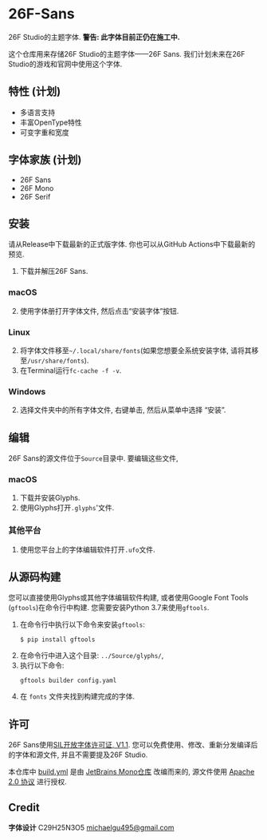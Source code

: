 # 26F-Sans
26F Studio的主题字体.
**警告: 此字体目前正仍在施工中.**

这个仓库用来存储26F Studio的主题字体——26F Sans. 我们计划未来在26F Studio的游戏和官网中使用这个字体.

## 特性 (计划)

- 多语言支持
- 丰富OpenType特性
- 可变字重和宽度

## 字体家族 (计划)

- 26F Sans
- 26F Mono
- 26F Serif

## 安装

请从Release中下载最新的正式版字体. 你也可以从GitHub Actions中下载最新的预览.

1. 下载并解压26F Sans.

### macOS

2. 使用字体册打开字体文件, 然后点击“安装字体”按钮.

### Linux

2. 将字体文件移至`~/.local/share/fonts`(如果您想要全系统安装字体, 请将其移至`/usr/share/fonts`).
3. 在Terminal运行`fc-cache -f -v`.

### Windows

2. 选择文件夹中的所有字体文件, 右键单击, 然后从菜单中选择 “安装”.

## 编辑

26F Sans的源文件位于`Source`目录中. 要编辑这些文件,

### macOS

1. 下载并安装Glyphs.
2. 使用Glyphs打开`.glyphs`'文件.

### 其他平台

1. 使用您平台上的字体编辑软件打开`.ufo`文件.

## 从源码构建
您可以直接使用Glyphs或其他字体编辑软件构建, 或者使用Google Font Tools (`gftools`)在命令行中构建. 您需要安装Python 3.7来使用`gftools`.

1. 在命令行中执行以下命令来安装`gftools`:
   ```
   $ pip install gftools
   ```
2. 在命令行中进入这个目录:  `../Source/glyphs/`,
3. 执行以下命令:
   ```
   gftools builder config.yaml
   ```
4. 在 `fonts` 文件夹找到构建完成的字体.


## 许可

26F Sans使用[SIL开放字体许可证, V1.1](license.txt). 您可以免费使用、修改、重新分发编译后的字体和源文件, 并且不需要提及26F Studio.

本仓库中 [build.yml](.github/workflows/build.yml) 是由 [JetBrains Mono仓库](https://github.com/JetBrains/JetBrainsMono/blob/master/.github/workflows/build-fonts.yml) 改编而来的, 源文件使用 [Apache 2.0 协议](https://www.apache.org/licenses/LICENSE-2.0) 进行授权.

## Credit

**字体设计**
C29H25N3O5 <michaelgu495@gmail.com>

